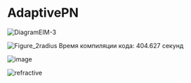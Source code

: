 # AdaptivePN

![DiagramEIM-3](https://github.com/Andorfim/AdaptivePN/assets/41545117/6ddc23fd-8710-4b4f-98b4-1fdb7f16fbec)




![Figure_2radius](https://github.com/Andorfim/AdaptivePN/assets/41545117/681e5c2a-0c01-458a-b348-814808e890ac)
Время компиляции кода: 404.627 секунд

![image](https://github.com/Andorfim/AdaptivePN/assets/41545117/a916493d-b204-4ded-a01b-5312d785329e)


![refractive](https://github.com/Andorfim/AdaptivePN/assets/41545117/9ec2cfc7-1d43-4cd7-bc11-baa2637c9ab4)
